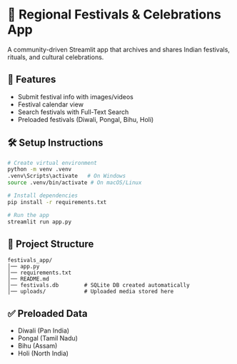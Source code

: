 
# 🎉 Regional Festivals & Celebrations App

A community-driven Streamlit app that archives and shares Indian festivals, rituals, and cultural celebrations.

## 🚀 Features
- Submit festival info with images/videos
- Festival calendar view
- Search festivals with Full-Text Search
- Preloaded festivals (Diwali, Pongal, Bihu, Holi)

## 🛠️ Setup Instructions
```bash
# Create virtual environment
python -m venv .venv
.venv\Scripts\activate   # On Windows
source .venv/bin/activate # On macOS/Linux

# Install dependencies
pip install -r requirements.txt

# Run the app
streamlit run app.py
```

## 📂 Project Structure
```
festivals_app/
│── app.py
│── requirements.txt
│── README.md
│── festivals.db        # SQLite DB created automatically
│── uploads/            # Uploaded media stored here
```

## ✅ Preloaded Data
- Diwali (Pan India)
- Pongal (Tamil Nadu)
- Bihu (Assam)
- Holi (North India)
```
